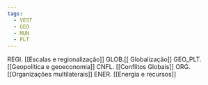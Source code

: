 ```yaml
---
tags:
  - VEST
  - GEO
  - MUN
  - PLT
---
```

REGI. [[Escalas e regionalização]]
GLOB.[[ Globalização]]
GEO_PLT. [[Geopolítica e geoeconomia]]
CNFL. [[Conflitos Globais]]
ORG. [[Organizações multilaterais]]
ENER. [[Energia e recursos]]